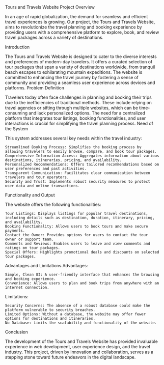 Tours and Travels Website
Project Overview

In an age of rapid globalization, the demand for seamless and efficient travel experiences is growing. Our project, the Tours and Travels Website, aims to revolutionize the travel planning and booking experience by providing users with a comprehensive platform to explore, book, and review travel packages across a variety of destinations.

Introduction

The Tours and Travels Website is designed to cater to the diverse interests and preferences of modern-day travelers. It offers a curated selection of tour packages that span a variety of destinations worldwide, from tranquil beach escapes to exhilarating mountain expeditions. The website is committed to enhancing the travel journey by fostering a sense of community and providing a seamless user experience across devices and platforms.
Problem Definition

Travelers today often face challenges in planning and booking their trips due to the inefficiencies of traditional methods. These include relying on travel agencies or sifting through multiple websites, which can be time-consuming and lack personalized options. The need for a centralized platform that integrates tour listings, booking functionalities, and user interactions is crucial for simplifying the travel planning process.
Need of the System

This system addresses several key needs within the travel industry:

    Streamlined Booking Process: Simplifies the booking process by allowing travelers to easily browse, compare, and book tour packages.
    Comprehensive Information Access: Aggregates information about various destinations, itineraries, pricing, and availability.
    Personalized Recommendations: Offers tailored recommendations based on user preferences and past activities.
    Transparent Communication: Facilitates clear communication between travelers and tour operators.
    Security and Trust: Implements robust security measures to protect user data and online transactions.

Functionality and Output

The website offers the following functionalities:

    Tour Listings: Displays listings for popular travel destinations, including details such as destination, duration, itinerary, pricing, and availability.
    Booking Functionality: Allows users to book tours and make secure payments.
    Contact the Owner: Provides options for users to contact the tour owner or support team.
    Comments and Reviews: Enables users to leave and view comments and ratings on tour packages.
    Special Offers: Highlights promotional deals and discounts on selected tour packages.

Advantages and Limitations
Advantages:

    Simple, Clean UI: A user-friendly interface that enhances the browsing and booking experience.
    Convenience: Allows users to plan and book trips from anywhere with an internet connection.

Limitations:

    Security Concerns: The absence of a robust database could make the platform vulnerable to security breaches.
    Limited Options: Without a database, the website may offer fewer options for destinations and itineraries.
    No Database: Limits the scalability and functionality of the website.

Conclusion

The development of the Tours and Travels Website has provided invaluable experience in web development, user experience design, and the travel industry. This project, driven by innovation and collaboration, serves as a stepping stone toward future endeavors in the digital landscape.
